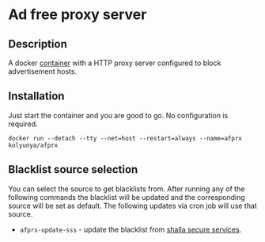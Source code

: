 # Ad free proxy server

## Description
A docker [container](https://hub.docker.com/r/kolyunya/afprx/) with a HTTP proxy server configured to block advertisement hosts.

## Installation
Just start the container and you are good to go. No configuration is required.

`docker run --detach --tty --net=host --restart=always --name=afprx kolyunya/afprx`

## Blacklist source selection
You can select the source to get blacklists from. After running any of the following commands the blacklist will be updated and the corresponding source will be set as default. The following updates via cron job will use that source.
* `afprx-update-sss` - update the blacklist from [shalla secure services](http://www.shallalist.de/).
